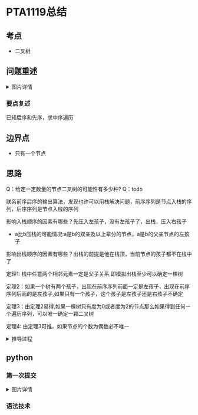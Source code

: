 # PTA1119总结
## 考点
+ 二叉树


## 问题重述
<details><summary>图片详情</summary><img src="https://raw.githubusercontent.com/ednow/cloudimg/main/githubio/20210815214409.png" alt="找不到图片(Image not found)" onerror="this.onerror=null;this.src='https://gitee.com/ednow/cloudimg/raw/main/githubio/20210815214409.png';" /></details>

### 要点复述
已知后序和先序，求中序遍历

## 边界点
+ 只有一个节点


## 思路

Q：给定一定数量的节点二叉树的可能性有多少种?
Q：todo

联系前序后序的输出算法，发现也许可以用栈解决问题，前序序列是节点入栈的序列，后序序列是节点入栈的序列

影响入栈顺序的因素有哪些？先压入左孩子，没有左孩子了，出栈，压入右孩子
+ a比b压栈的可能情况:a是b的双亲及以上辈分的节点，a是b的父亲节点的左孩子

影响出栈顺序的因素有哪些？出栈的前提是他在栈顶，当前节点的孩子都不在栈中了


定理1: 栈中任意两个相邻元素一定是父子关系,即模拟出栈至少可以确定一棵树

定理2：如果一个树有两个孩子，出现在前序序列前面一定是左孩子，出现在前序序列后面的是左孩子,如果只有一个孩子，这个孩子是左孩子还是右孩子不确定

定理3：由定理2易得,如果一棵树只有度为0或者度为2的节点那么如果得到任何一个遍历序列，可以唯一确定一颗二叉树

定理4: 由定理3可推，如果节点的个数为偶数必不唯一


<details><summary>推导过程</summary>

易得$n_0 + n_2 = 2n_2 + 1$

即$n_0 = n_2 + 1$

$\text{总节点数} = n_0 + n_2 = 2_n2 + 1$

所以只有度为0或者度为2的节点的树的节点总数为奇数
</details>



<!-- 影响相邻节点之间是左孩子还是右孩子的因素？元素a -->



<!-- 思路1：迷宫探测? -->

## python

### 第一次提交
<details><summary>图片详情</summary><img src="https://raw.githubusercontent.com/ednow/cloudimg/main/githubio/20210816002621.png" alt="找不到图片(Image not found)" onerror="this.onerror=null;this.src='https://gitee.com/ednow/cloudimg/raw/main/githubio/20210816002621.png';" /></details>

### 语法技术